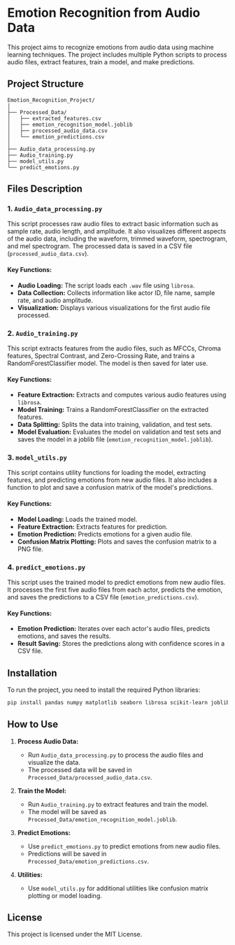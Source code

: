 # Emotion Recognition from Audio Data

This project aims to recognize emotions from audio data using machine learning techniques. The project includes multiple Python scripts to process audio files, extract features, train a model, and make predictions.

## Project Structure

```
Emotion_Recognition_Project/
│
├── Processed_Data/
│   ├── extracted_features.csv
│   ├── emotion_recognition_model.joblib
│   ├── processed_audio_data.csv
│   └── emotion_predictions.csv
│
├── Audio_data_processing.py
├── Audio_training.py
├── model_utils.py
└── predict_emotions.py
```

## Files Description

### 1. `Audio_data_processing.py`

This script processes raw audio files to extract basic information such as sample rate, audio length, and amplitude. It also visualizes different aspects of the audio data, including the waveform, trimmed waveform, spectrogram, and mel spectrogram. The processed data is saved in a CSV file (`processed_audio_data.csv`).

#### Key Functions:
- **Audio Loading:** The script loads each `.wav` file using `librosa`.
- **Data Collection:** Collects information like actor ID, file name, sample rate, and audio amplitude.
- **Visualization:** Displays various visualizations for the first audio file processed.

### 2. `Audio_training.py`

This script extracts features from the audio files, such as MFCCs, Chroma features, Spectral Contrast, and Zero-Crossing Rate, and trains a RandomForestClassifier model. The model is then saved for later use.

#### Key Functions:
- **Feature Extraction:** Extracts and computes various audio features using `librosa`.
- **Model Training:** Trains a RandomForestClassifier on the extracted features.
- **Data Splitting:** Splits the data into training, validation, and test sets.
- **Model Evaluation:** Evaluates the model on validation and test sets and saves the model in a joblib file (`emotion_recognition_model.joblib`).

### 3. `model_utils.py`

This script contains utility functions for loading the model, extracting features, and predicting emotions from new audio files. It also includes a function to plot and save a confusion matrix of the model's predictions.

#### Key Functions:
- **Model Loading:** Loads the trained model.
- **Feature Extraction:** Extracts features for prediction.
- **Emotion Prediction:** Predicts emotions for a given audio file.
- **Confusion Matrix Plotting:** Plots and saves the confusion matrix to a PNG file.

### 4. `predict_emotions.py`

This script uses the trained model to predict emotions from new audio files. It processes the first five audio files from each actor, predicts the emotion, and saves the predictions to a CSV file (`emotion_predictions.csv`).

#### Key Functions:
- **Emotion Prediction:** Iterates over each actor's audio files, predicts emotions, and saves the results.
- **Result Saving:** Stores the predictions along with confidence scores in a CSV file.

## Installation

To run the project, you need to install the required Python libraries:

```bash
pip install pandas numpy matplotlib seaborn librosa scikit-learn joblib
```

## How to Use

1. **Process Audio Data:**
   - Run `Audio_data_processing.py` to process the audio files and visualize the data.
   - The processed data will be saved in `Processed_Data/processed_audio_data.csv`.

2. **Train the Model:**
   - Run `Audio_training.py` to extract features and train the model.
   - The model will be saved as `Processed_Data/emotion_recognition_model.joblib`.

3. **Predict Emotions:**
   - Use `predict_emotions.py` to predict emotions from new audio files.
   - Predictions will be saved in `Processed_Data/emotion_predictions.csv`.

4. **Utilities:**
   - Use `model_utils.py` for additional utilities like confusion matrix plotting or model loading.

## License

This project is licensed under the MIT License.
